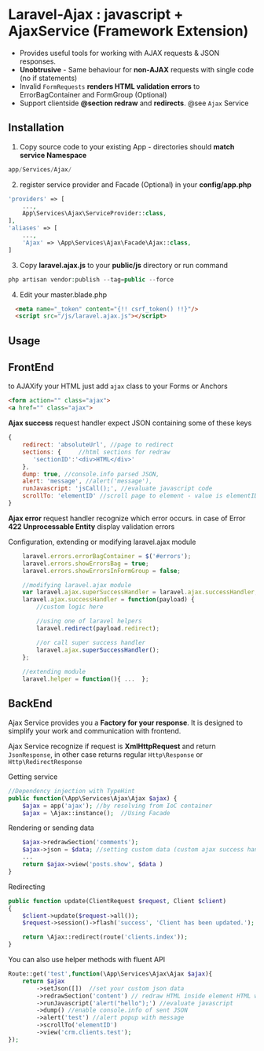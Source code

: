 # Laravel-Ajax : javascript + AjaxService (Framework Extension)

  - Provides useful tools for working with AJAX requests & JSON responses.
  - **Unobtrusive** - Same behaviour for **non-AJAX** requests with single code (no if statements)
  - Invalid `FormRequests` **renders HTML validation errors** to ErrorBagContainer and FormGroup (Optional)
  - Support clientside **@section redraw** and **redirects**. @see `Ajax` Service

Installation
------------

1) Copy source code to your existing App - directories should **match service Namespace**
~~~~~ php
app/Services/Ajax/
~~~~~

2) register service provider and Facade (Optional) in your **config/app.php**
~~~~~ php
'providers' => [
	...,
	App\Services\Ajax\ServiceProvider::class,
],
'aliases' => [
	...,
	'Ajax' => \App\Services\Ajax\Facade\Ajax::class,
]
~~~~~


3) Copy **laravel.ajax.js** to your **public/js** directory or run command
~~~~~ php
php artisan vendor:publish --tag=public --force
~~~~~

4) Edit your master.blade.php
~~~~~ html
  <meta name="_token" content="{!! csrf_token() !!}"/>
  <script src="/js/laravel.ajax.js"></script>
~~~~~

Usage
---------------------

## FrontEnd

to AJAXify your HTML just add `ajax` class to your Forms or Anchors
~~~~~ html
<form action="" class="ajax">
<a href="" class="ajax">
~~~~~

**Ajax success** request handler expect JSON containing some of these keys
~~~~~ javascript
{
	redirect: 'absoluteUrl', //page to redirect
	sections: {     //html sections for redraw
	   'sectionID':'<div>HTML</div>'
	},
	dump: true, //console.info parsed JSON,
	alert: 'message', //alert('message'),
	runJavascript: 'jsCall();', //evaluate javascript code
	scrollTo: 'elementID' //scroll page to element - value is elementID
}
~~~~~

**Ajax error** request handler recognize which error occurs.
in case of Error **422 Unprocessable Entity** display validation errors

Configuration, extending or modifying laravel.ajax module
~~~~~ javascript
    laravel.errors.errorBagContainer = $('#errors');
    laravel.errors.showErrorsBag = true;
    laravel.errors.showErrorsInFormGroup = false;

    //modifying laravel.ajax module
    var laravel.ajax.superSuccessHandler = laravel.ajax.successHandler;
    laravel.ajax.successHandler = function(payload) {
        //custom logic here

        //using one of laravel helpers
        laravel.redirect(payload.redirect);

        //or call super success handler
        laravel.ajax.superSuccessHandler();
    };
    
    //extending module
    laravel.helper = function(){ ...  };
~~~~~

## BackEnd

Ajax Service provides you a **Factory for your response**. It is designed to simplify your work and communication with frontend.

Ajax Service recognize if request is **XmlHttpRequest** and return `JsonResponse`, in other case returns regular `Http\Response` or `Http\RedirectResponse`

Getting service
~~~~~ php
//Dependency injection with TypeHint
public function(\App\Services\Ajax\Ajax $ajax) {
	$ajax = app('ajax'); //by resolving from IoC container
	$ajax = \Ajax::instance();  //Using Facade
~~~~~

Rendering or sending data
~~~~~ php
	$ajax->redrawSection('comments');
	$ajax->json = $data; //setting custom data (custom ajax success handler needed)
	...
	return $ajax->view('posts.show', $data )
}
~~~~~

Redirecting
~~~~~ php
public function update(ClientRequest $request, Client $client)
{
    $client->update($request->all());
    $request->session()->flash('success', 'Client has been updated.');

    return \Ajax::redirect(route('clients.index'));
}
~~~~~

You can also use helper methods with fluent API
~~~~~ php
Route::get('test',function(\App\Services\Ajax\Ajax $ajax){
	return $ajax
		->setJson([])  //set your custom json data
		->redrawSection('content') // redraw HTML inside element HTML with id="content"
		->runJavascript('alert("hello");') //evaluate javascript
		->dump() //enable console.info of sent JSON
		->alert('test') //alert popup with message
		->scrollTo('elementID')
		->view('crm.clients.test');
});
~~~~~


